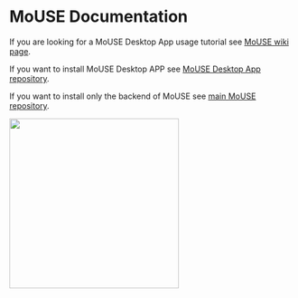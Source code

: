# MoUSE Documentation

If you are looking for a MoUSE Desktop App usage tutorial
see [MoUSE wiki page](https://github.com/JosephTheMoUSE/MoUSE-docs/wiki).

If you want to install MoUSE Desktop APP see [MoUSE Desktop App repository](https://github.com/JosephTheMoUSE/MoUSE-GUI#mouse-desktop-app). 

If you want to install only the backend of MoUSE see [main MoUSE repository](https://github.com/JosephTheMoUSE/MoUSE#mouse).

<img src="https://avatars.githubusercontent.com/u/80991201?s=400&u=cd01b76957d0ec10525b21f6237184a30e335f20&v=4" width="300"/>
